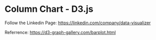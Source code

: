 # Column Chart - D3.js


Follow the Linkedin Page: https://linkedin.com/company/data-visualizer

Referrence: https://d3-graph-gallery.com/barplot.html

